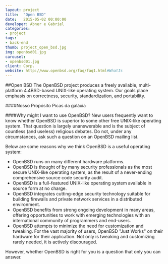 ```yaml
---
layout: project
title:  "Open BSD"
date:   2015-05-02 00:00:00
developer: Abner e Gabriel
categories:
- project
tags:
- back-end
thumb: project_open_bsd.jpg
img: openbsd01.jpg
carousel:
- openbsd01.jpg
client: Corp.
website: http://www.openbsd.org/faq/faq1.html#WhatIs
---
```

##Open BSD
The OpenBSD project produces a freely available, multi-platform 4.4BSD-based UNIX-like operating system. Our goals place emphasis on correctness, security, standardization, and portability.

####Nosso Propósito
Picas da galáxia

####Why might I want to use OpenBSD?
New users frequently want to know whether OpenBSD is superior to some other free UNIX-like operating system. That question is largely unanswerable and is the subject of countless (and useless) religious debates. Do not, under any circumstances, ask such a question on an OpenBSD mailing list.

Below are some reasons why we think OpenBSD is a useful operating system:

- OpenBSD runs on many different hardware platforms.
- OpenBSD is thought of by many security professionals as the most secure UNIX-like operating system, as the result of a never-ending comprehensive source code security audit.
- OpenBSD is a full-featured UNIX-like operating system available in source form at no charge.
- OpenBSD integrates cutting-edge security technology suitable for building firewalls and private network services in a distributed environment.
- OpenBSD benefits from strong ongoing development in many areas, offering opportunities to work with emerging technologies with an international community of programmers and end-users.
- OpenBSD attempts to minimize the need for customization and tweaking. For the vast majority of users, OpenBSD "Just Works" on their hardware for their application. Not only is tweaking and customizing rarely needed, it is actively discouraged.

However, whether OpenBSD is right for you is a question that only you can answer.